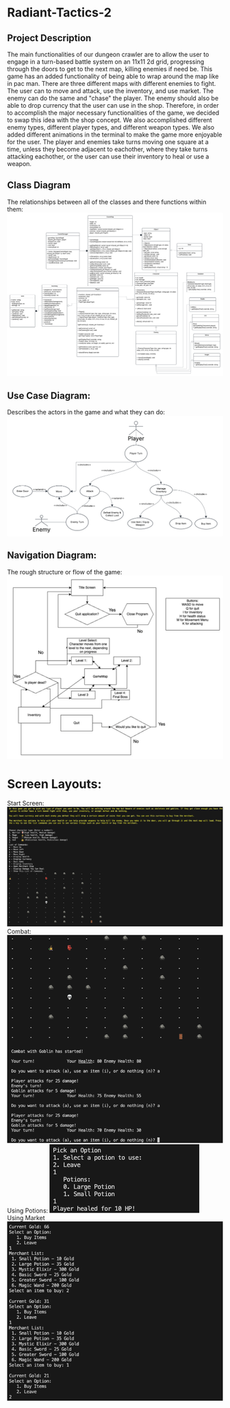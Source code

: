 # Radiant-Tactics-2
## Project Description
The main functionalities of our dungeon crawler are to allow the user to engage in a turn-based battle system on an 11x11 2d grid, progressing through the doors to get to the next map, killing enemies if need be. This game has an added functionality of being able to wrap around the map like in pac man. There are three different maps with different enemies to fight. The user can to move and attack, use the inventory, and use market. The enemy can do the same and "chase" the player. The enemy should also be able to drop currency that the user can use in the shop. Therefore, in order to accomplish the major necessary functionalities of the game, we decided to swap this idea with the shop concept. We also accomplished different enemy types, different player types, and different weapon types. We also added different animations in the terminal to make the game more enjoyable for the user. The player and enemies take turns moving one square at a time, unless they become adjacent to eachother, where they take turns attacking eachother, or the user can use their inventory to heal or use a weapon.

## Class Diagram
The relationships between all of the classes and there functions within them:
![alt text](images/class_diagram.png)  
## Use Case Diagram:
Describes the actors in the game and what they can do:
![alt text](images/use_case_diagram.png)  
## Navigation Diagram:
The rough structure or flow of the game:
![alt text](images/navigation.png)  
# Screen Layouts:
Start Screen:
![alt text](images/start.png)  
Combat:
![alt text](images/combat.png)  
Using Potions:
![alt text](images/inventory_potion.png)  
Using Market
![alt text](images/market.png)  

